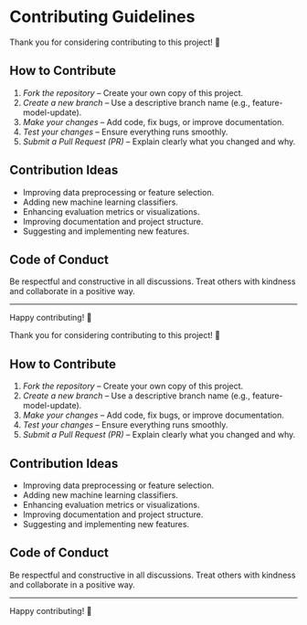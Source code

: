 # Contributing Guidelines

Thank you for considering contributing to this project! 🎉

## How to Contribute
1. *Fork the repository* – Create your own copy of this project.
2. *Create a new branch* – Use a descriptive branch name (e.g., feature-model-update).
3. *Make your changes* – Add code, fix bugs, or improve documentation.
4. *Test your changes* – Ensure everything runs smoothly.
5. *Submit a Pull Request (PR)* – Explain clearly what you changed and why.

## Contribution Ideas
- Improving data preprocessing or feature selection.
- Adding new machine learning classifiers.
- Enhancing evaluation metrics or visualizations.
- Improving documentation and project structure.
- Suggesting and implementing new features.

## Code of Conduct
Be respectful and constructive in all discussions. Treat others with kindness and collaborate in a positive way.

---
Happy contributing! 🚀

Thank you for considering contributing to this project! 🎉

## How to Contribute
1. *Fork the repository* – Create your own copy of this project.
2. *Create a new branch* – Use a descriptive branch name (e.g., feature-model-update).
3. *Make your changes* – Add code, fix bugs, or improve documentation.
4. *Test your changes* – Ensure everything runs smoothly.
5. *Submit a Pull Request (PR)* – Explain clearly what you changed and why.

## Contribution Ideas
- Improving data preprocessing or feature selection.
- Adding new machine learning classifiers.
- Enhancing evaluation metrics or visualizations.
- Improving documentation and project structure.
- Suggesting and implementing new features.

## Code of Conduct
Be respectful and constructive in all discussions. Treat others with kindness and collaborate in a positive way.

---
Happy contributing! 🚀
